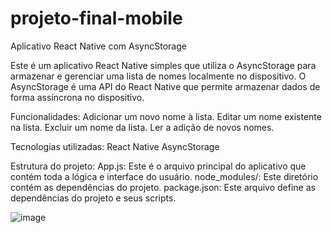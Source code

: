 # projeto-final-mobile

Aplicativo React Native com AsyncStorage

Este é um aplicativo React Native simples que utiliza o AsyncStorage para armazenar e gerenciar uma lista de nomes localmente no dispositivo. O AsyncStorage é uma API do React Native que permite armazenar dados de forma assíncrona no dispositivo.

Funcionalidades:
Adicionar um novo nome à lista.
Editar um nome existente na lista.
Excluir um nome da lista.
Ler a adição de novos nomes.

Tecnologias utilizadas:
React Native
AsyncStorage

Estrutura do projeto:
App.js: Este é o arquivo principal do aplicativo que contém toda a lógica e interface do usuário.
node_modules/: Este diretório contém as dependências do projeto.
package.json: Este arquivo define as dependências do projeto e seus scripts.

![image](https://github.com/kikechian12/projeto-final-mobile/assets/128321158/a49f5747-6272-4c9a-8e3c-8b2715f5c9c6)
